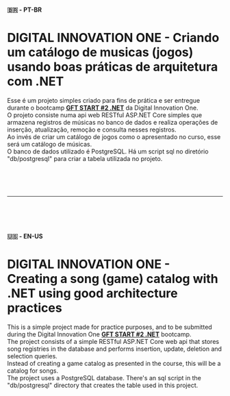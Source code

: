 #### 🇧🇷 - PT-BR
# DIGITAL INNOVATION ONE - Criando um catálogo de musicas (jogos) usando boas práticas de arquitetura com .NET

Esse é um projeto simples criado para fins de prática e ser entregue durante o bootcamp [**GFT START #2 .NET**](https://web.digitalinnovation.one/track/gft-start-2-net) da Digital Innovation One.  
O projeto consiste numa api web RESTful ASP.NET Core simples que armazena registros de músicas no banco de dados e realiza operações de inserção, atualização, remoção e consulta nesses registros.  
Ao invés de criar um catálogo de jogos como o apresentado no curso, esse será um catálogo de músicas.  
O banco de dados utilizado é PostgreSQL. Há um script sql no diretório "db/postgresql" para criar a tabela utilizada no projeto.


<br />
<br />
<br />

---

<br />
<br />
<br />

#### 🇺🇸 - EN-US
# DIGITAL INNOVATION ONE - Creating a song (game) catalog with .NET using good architecture practices

This is a simple project made for practice purposes, and to be submitted during the Digital Innovation One [**GFT START #2 .NET**](https://web.digitalinnovation.one/track/gft-start-2-net) bootcamp.  
The project consists of a simple RESTful ASP.NET Core web api that stores song registries in the database and performs insertion, update, deletion and selection queries.  
Instead of creating a game catalog as presented in the course, this will be a catalog for songs.  
The project uses a PostgreSQL database. There's an sql script in the "db/postgresql" directory that creates the table used in this project.